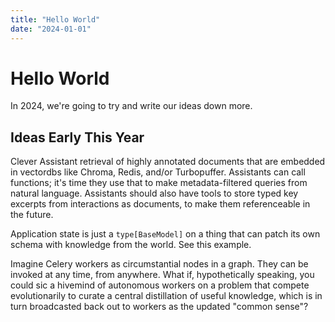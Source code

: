 ```yaml
---
title: "Hello World"
date: "2024-01-01"
---
```


# Hello World

In 2024, we're going to try and write our ideas down more.

## Ideas Early This Year

Clever Assistant retrieval of highly annotated documents that are embedded in vectordbs like Chroma, Redis, and/or Turbopuffer. Assistants can call functions; it's time they use that to make metadata-filtered queries from natural language. Assistants should also have tools to store typed key excerpts from interactions as documents, to make them referenceable in the future.

Application state is just a `type[BaseModel]` on a thing that can patch its own schema with knowledge from the world. See this example.

Imagine Celery workers as circumstantial nodes in a graph. They can be invoked at any time, from anywhere. What if, hypothetically speaking, you could sic a hivemind of autonomous workers on a problem that compete evolutionarily to curate a central distillation of useful knowledge, which is in turn broadcasted back out to workers as the updated "common sense"?
